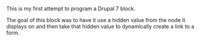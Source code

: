 This is my first attempt to program a Drupal 7 block. 

The goal of this block was to have it use a hidden value from the node it displays on and then take that hidden value to dynamically create a link to a form.